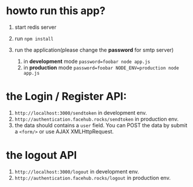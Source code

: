 howto run this app?
===================

1. start redis server
2. run `npm install`

3. run the application(please change the __password__ for smtp server)
    1. in __development__ mode
    `password=foobar node app.js` 
    2. in __production__ mode
    `password=foobar NODE_ENV=production node app.js` 


the Login / Register API: 
===========================
1. `http://localhost:3000/sendtoken` in development env.
2. `http://authentication.facehub.rocks/sendtoken` in production env.
3. the data should contains a `user` field. You can POST the data by submit a `<form/>` or  use AJAX XMLHttpRequest.


the logout API
======================
1. `http://localhost:3000/logout` in development env.
2. `http://authentication.facehub.rocks/logout` in production env.
